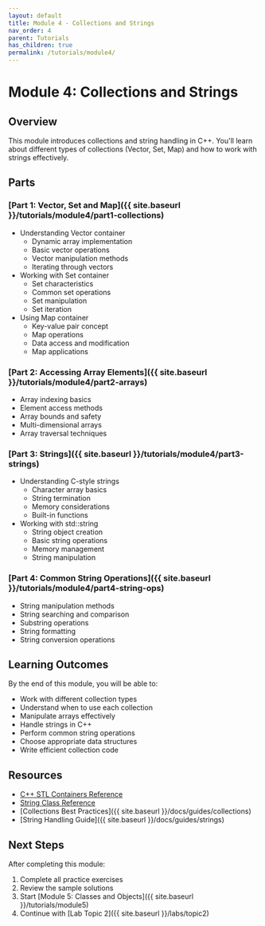 ```yaml
---
layout: default
title: Module 4 - Collections and Strings
nav_order: 4
parent: Tutorials
has_children: true
permalink: /tutorials/module4/
---
```


# Module 4: Collections and Strings

## Overview
This module introduces collections and string handling in C++. You'll learn about different types of collections (Vector, Set, Map) and how to work with strings effectively.

## Parts

### [Part 1: Vector, Set and Map]({{ site.baseurl }}/tutorials/module4/part1-collections)
- Understanding Vector container
  * Dynamic array implementation
  * Basic vector operations
  * Vector manipulation methods
  * Iterating through vectors
- Working with Set container
  * Set characteristics
  * Common set operations
  * Set manipulation
  * Set iteration
- Using Map container
  * Key-value pair concept
  * Map operations
  * Data access and modification
  * Map applications

### [Part 2: Accessing Array Elements]({{ site.baseurl }}/tutorials/module4/part2-arrays)
- Array indexing basics
- Element access methods
- Array bounds and safety
- Multi-dimensional arrays
- Array traversal techniques

### [Part 3: Strings]({{ site.baseurl }}/tutorials/module4/part3-strings)
- Understanding C-style strings
  * Character array basics
  * String termination
  * Memory considerations
  * Built-in functions
- Working with std::string
  * String object creation
  * Basic string operations
  * Memory management
  * String manipulation

### [Part 4: Common String Operations]({{ site.baseurl }}/tutorials/module4/part4-string-ops)
- String manipulation methods
- String searching and comparison
- Substring operations
- String formatting
- String conversion operations

## Learning Outcomes
By the end of this module, you will be able to:
- Work with different collection types
- Understand when to use each collection
- Manipulate arrays effectively
- Handle strings in C++
- Perform common string operations
- Choose appropriate data structures
- Write efficient collection code

## Resources
- [C++ STL Containers Reference](https://en.cppreference.com/w/cpp/container)
- [String Class Reference](https://en.cppreference.com/w/cpp/string/basic_string)
- [Collections Best Practices]({{ site.baseurl }}/docs/guides/collections)
- [String Handling Guide]({{ site.baseurl }}/docs/guides/strings)

## Next Steps
After completing this module:
1. Complete all practice exercises
2. Review the sample solutions
3. Start [Module 5: Classes and Objects]({{ site.baseurl }}/tutorials/module5)
4. Continue with [Lab Topic 2]({{ site.baseurl }}/labs/topic2)
